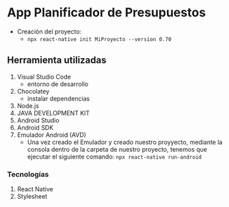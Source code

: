 # App Planificador de Presupuestos

- Creación del proyecto:
    - `npx react-native init MiProyecto --version 0.70`

## Herramienta utilizadas
1. Visual Studio Code 
    - entorno de desarrollo
1. Chocolatey
    - instalar dependencias
1. Node.js
1. JAVA DEVELOPMENT KIT
1. Android Studio
1. Android SDK
1. Emulador Android (AVD) 
    - Una vez creado el Emulador y creado nuestro proyyecto, mediante la consola dentro de la carpeta de nuestro proyecto, tenemos que ejecutar el siguiente comando:  `npx react-native run-android`

### Tecnologías
1. React Native
1. Stylesheet